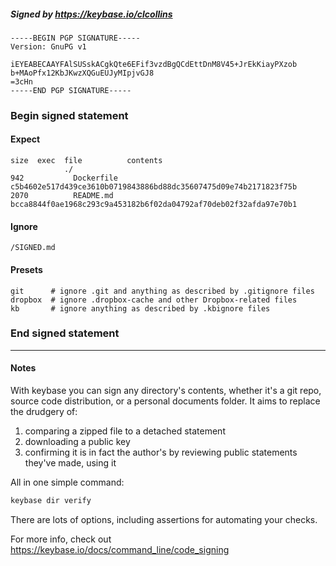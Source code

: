 ##### Signed by https://keybase.io/clcollins
```
-----BEGIN PGP SIGNATURE-----
Version: GnuPG v1

iEYEABECAAYFAlSUSskACgkQte6EFif3vzdBgQCdEttDnM8V45+JrEkKiayPXzob
b+MAoPfx12KbJKwzXQGuEUJyMIpjvGJ8
=3cHn
-----END PGP SIGNATURE-----

```

<!-- END SIGNATURES -->

### Begin signed statement 

#### Expect

```
size  exec  file          contents                                                        
            ./                                                                            
942           Dockerfile  c5b4602e517d439ce3610b0719843886bd88dc35607475d09e74b2171823f75b
2070          README.md   bcca8844f0ae1968c293c9a453182b6f02da04792af70deb02f32afda97e70b1
```

#### Ignore

```
/SIGNED.md
```

#### Presets

```
git      # ignore .git and anything as described by .gitignore files
dropbox  # ignore .dropbox-cache and other Dropbox-related files    
kb       # ignore anything as described by .kbignore files          
```

<!-- summarize version = 0.0.9 -->

### End signed statement

<hr>

#### Notes

With keybase you can sign any directory's contents, whether it's a git repo,
source code distribution, or a personal documents folder. It aims to replace the drudgery of:

  1. comparing a zipped file to a detached statement
  2. downloading a public key
  3. confirming it is in fact the author's by reviewing public statements they've made, using it

All in one simple command:

```bash
keybase dir verify
```

There are lots of options, including assertions for automating your checks.

For more info, check out https://keybase.io/docs/command_line/code_signing